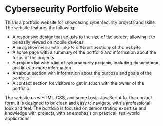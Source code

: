 # Cybersecurity Portfolio Website

This is a portfolio website for showcasing cybersecurity projects and skills. The website features the following:

- A responsive design that adjusts to the size of the screen, allowing it to be easily viewed on mobile devices
- A navigation menu with links to different sections of the website
- A home page with a summary of the portfolio and information about the focus of the projects
- A projects list with a list of cybersecurity projects, including descriptions and links to more information
- An about section with information about the purpose and goals of the portfolio
- A contact section for visitors to get in touch with the owner of the portfolio

The website uses HTML, CSS, and some basic JavaScript for the contact form. It is designed to be clean and easy to navigate, with a professional look and feel. The portfolio is focused on demonstrating expertise and knowledge with projects, with an emphasis on practical, real-world applications.
